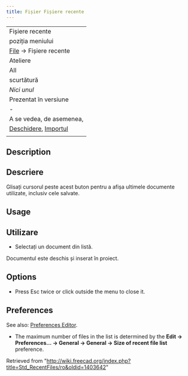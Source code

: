 ```yaml
---
title: Fișier Fișiere recente
---
```

|  |
| --- |
| Fișiere recente |
| poziția meniului |
| [File](/Std_File_Menu/ro "Std File Menu/ro") → Fișiere recente |
| Ateliere |
| All |
| scurtătură |
| *Nici unul* |
| Prezentat în versiune |
| - |
| A se vedea, de asemenea, |
| [Deschidere](/Std_Open/ro "Std Open/ro"), [Importul](/Std_Import/ro "Std Import/ro") |
|  |

## Description

## Descriere

Glisați cursorul peste acest buton pentru a afișa ultimele documente utilizate, inclusiv cele salvate.

## Usage

## Utilizare

* Selectați un document din listă.

Documentul este deschis și inserat în proiect.

## Options

* Press Esc twice or click outside the menu to close it.

## Preferences

See also: [Preferences Editor](/Preferences_Editor "Preferences Editor").

* The maximum number of files in the list is determined by the **Edit → Preferences... → General → General → Size of recent file list** preference.

Retrieved from "<http://wiki.freecad.org/index.php?title=Std_RecentFiles/ro&oldid=1403642>"